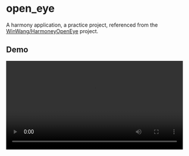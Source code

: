 # open_eye

A harmony application, a practice project, referenced from the [WinWang/HarmoneyOpenEye](https://github.com/WinWang/HarmoneyOpenEye) project.

## Demo
 
<video controls width="480">
  <source src="https://raw.githubusercontent.com/picopock/open_eye/master/snapshot/open eye demo.mov" type="video/mov" />
</video>